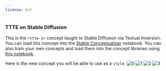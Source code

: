 ```yaml
---
license: mit
---
```

### TTTE on Stable Diffusion
This is the `<ttte-2>` concept taught to Stable Diffusion via Textual Inversion. You can load this concept into the [Stable Conceptualizer](https://colab.research.google.com/github/huggingface/notebooks/blob/main/diffusers/stable_conceptualizer_inference.ipynb) notebook. You can also train your own concepts and load them into the concept libraries using [this notebook](https://colab.research.google.com/github/huggingface/notebooks/blob/main/diffusers/sd_textual_inversion_training.ipynb).

Here is the new concept you will be able to use as a `style`:
![<ttte-2> 0](https://huggingface.co/sd-concepts-library/ttte/resolve/main/concept_images/0.jpeg)
![<ttte-2> 1](https://huggingface.co/sd-concepts-library/ttte/resolve/main/concept_images/3.jpeg)
![<ttte-2> 2](https://huggingface.co/sd-concepts-library/ttte/resolve/main/concept_images/1.jpeg)
![<ttte-2> 3](https://huggingface.co/sd-concepts-library/ttte/resolve/main/concept_images/2.jpeg)

